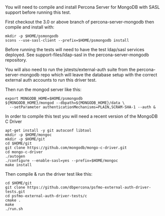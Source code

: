 You will need to compile and install Percona Server for MongoDB
with SASL support before running this test.

First checkout the 3.0 or above branch of
percona-server-mongodb then compile and install with:


    mkdir -p $HOME/psmongodb
    scons --use-sasl-client --prefix=$HOME/psmongodb install

Before running the tests will need to have the
test ldap/sasl services deployed.  See 
support-files/ldap-sasl in the
percona-server-mongodb repository.

You will also need to run the jstests/external-auth
suite from the percona-server-mongodb repo which
will leave the database setup with the correct
external auth accounts to run this driver test.

Then run the mongod server like this:

    export MONGODB_HOME=$HOME/psmongodb
    ${MONGODB_HOME}/mongod --dbpath=${MONGODB_HOME}/data \
      --setParameter authenticationMechanisms=PLAIN,SCRAM-SHA-1 --auth &

In order to compile this test you will need a recent version of the
MongoDB C Driver


    apt-get install -y git autoconf libtool
    mkdir -p $HOME/mongoc 
    mkdir -p $HOME/git
    cd $HOME/git
    git clone https://github.com/mongodb/mongo-c-driver.git
    cd mongo-c-driver
    ./autogen
    ./configure --enable-sasl=yes --prefix=$HOME/mongoc
    make install

Then compile & run the driver test like this:

   
    cd $HOME/git
    git clone https://github.com/dbpercona/psfmo-external-auth-driver-tests.git
    cd psfmo-external-auth-driver-tests/c
    cmake .
    make
    ./run.sh

